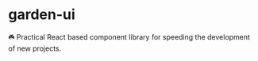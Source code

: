 # garden-ui
☘️ Practical React based component library for speeding the development of new projects.

